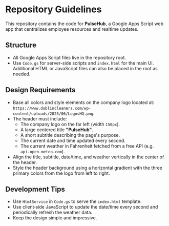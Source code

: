 # Repository Guidelines

This repository contains the code for **PulseHub**, a Google Apps Script web app that centralizes employee resources and realtime updates.

## Structure
- All Google Apps Script files live in the repository root.
- Use `Code.gs` for server-side scripts and `index.html` for the main UI. Additional HTML or JavaScript files can also be placed in the root as needed.

## Design Requirements
- Base all colors and style elements on the company logo located at:
  `https://www.dublincleaners.com/wp-content/uploads/2025/06/LogosHQ.png`.
- The header must include:
  - The company logo on the far left (width `150px`).
  - A large centered title **"PulseHub"**.
  - A short subtitle describing the page's purpose.
  - The current date and time updated every second.
  - The current weather in Fahrenheit fetched from a free API (e.g. `api.open-meteo.com`).
- Align the title, subtitle, date/time, and weather vertically in the center of the header.
- Style the header background using a horizontal gradient with the three primary colors from the logo from left to right.

## Development Tips
- Use `HtmlService` in `Code.gs` to serve the `index.html` template.
- Use client‑side JavaScript to update the date/time every second and periodically refresh the weather data.
- Keep the design simple and impressive.

